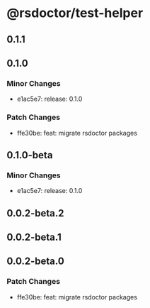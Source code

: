 # @rsdoctor/test-helper

## 0.1.1

## 0.1.0

### Minor Changes

- e1ac5e7: release: 0.1.0

### Patch Changes

- ffe30be: feat: migrate rsdoctor packages

## 0.1.0-beta

### Minor Changes

- e1ac5e7: release: 0.1.0

## 0.0.2-beta.2

## 0.0.2-beta.1

## 0.0.2-beta.0

### Patch Changes

- ffe30be: feat: migrate rsdoctor packages
